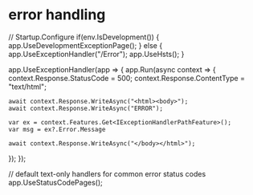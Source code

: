 # error handling

// Startup.Configure
if(env.IsDevelopment())
{
  app.UseDevelopmentExceptionPage();
}
else {
  app.UseExceptionHandler("/Error");
  app.UseHsts();
}


app.UseExceptionHandler(app =>
{
  app.Run(async context =>
  {
    context.Response.StatusCode = 500;
    context.Response.ContentType = "text/html";

    await context.Response.WriteAsync("<html><body>");
    await context.Response.WriteAsync("ERROR");

    var ex = context.Features.Get<IExceptionHandlerPathFeature>();
    var msg = ex?.Error.Message

    await context.Response.WriteAsync("</body></html>");

  });
});


// default text-only handlers for common error status codes
app.UseStatusCodePages();

